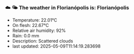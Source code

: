 ### ☁️ 🌤️  The weather in Florianópolis is: Florianópolis

- Temperature: 22.01°C
- On flesh: 22.67°C
- Relative air humidity: 92%
- Rain: 0.0 mm
- Description: Scattered clouds
- last updated: 2025-05-09T11:14:19.283698
